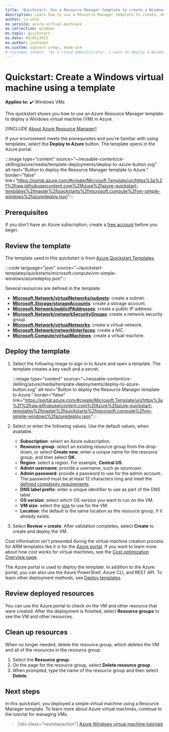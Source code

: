 ```yaml
---
title: 'Quickstart: Use a Resource Manager template to create a Windows VM'
description: Learn how to use a Resource Manager template to create, deploy and clean up a Windows virtual machine.
author: ju-shim
ms.service: azure-virtual-machines
ms.collection: windows
ms.topic: quickstart
ms.date: 04/03/2023
ms.author: jushiman
ms.custom: subject-armqs, mode-arm
# Customer intent: "As a cloud administrator, I want to deploy a Windows virtual machine using a Resource Manager template, so that I can streamline the VM setup process and ensure consistent resource configuration."
---
```


# Quickstart: Create a Windows virtual machine using a template

**Applies to:** :heavy_check_mark: Windows VMs

This quickstart shows you how to use an Azure Resource Manager template to deploy a Windows virtual machine (VM) in Azure.

[!INCLUDE [About Azure Resource Manager](~/reusable-content/ce-skilling/azure/includes/resource-manager-quickstart-introduction.md)]

If your environment meets the prerequisites and you're familiar with using templates, select the **Deploy to Azure** button. The template opens in the Azure portal.

:::image type="content" source="~/reusable-content/ce-skilling/azure/media/template-deployments/deploy-to-azure-button.svg" alt-text="Button to deploy the Resource Manager template to Azure." border="false" link="https://portal.azure.com/#create/Microsoft.Template/uri/https%3a%2f%2fraw.githubusercontent.com%2fAzure%2fazure-quickstart-templates%2fmaster%2fquickstarts%2fmicrosoft.compute%2fvm-simple-windows%2fazuredeploy.json":::

## Prerequisites

If you don't have an Azure subscription, create a [free account](https://azure.microsoft.com/free/?WT.mc_id=A261C142F) before you begin.

## Review the template

The template used in this quickstart is from [Azure Quickstart Templates](https://azure.microsoft.com/resources/templates/vm-simple-windows/).

:::code language="json" source="~/quickstart-templates/quickstarts/microsoft.compute/vm-simple-windows/azuredeploy.json":::

Several resources are defined in the template:

- [**Microsoft.Network/virtualNetworks/subnets**](/azure/templates/Microsoft.Network/virtualNetworks/subnets): create a subnet.
- [**Microsoft.Storage/storageAccounts**](/azure/templates/Microsoft.Storage/storageAccounts): create a storage account.
- [**Microsoft.Network/publicIPAddresses**](/azure/templates/Microsoft.Network/publicIPAddresses): create a public IP address.
- [**Microsoft.Network/networkSecurityGroups**](/azure/templates/Microsoft.Network/networkSecurityGroups): create a network security group.
- [**Microsoft.Network/virtualNetworks**](/azure/templates/Microsoft.Network/virtualNetworks): create a virtual network.
- [**Microsoft.Network/networkInterfaces**](/azure/templates/Microsoft.Network/networkInterfaces): create a NIC.
- [**Microsoft.Compute/virtualMachines**](/azure/templates/Microsoft.Compute/virtualMachines): create a virtual machine.

## Deploy the template

1. Select the following image to sign in to Azure and open a template. The template creates a key vault and a secret.

    :::image type="content" source="~/reusable-content/ce-skilling/azure/media/template-deployments/deploy-to-azure-button.svg" alt-text="Button to deploy the Resource Manager template to Azure." border="false" link="https://portal.azure.com/#create/Microsoft.Template/uri/https%3a%2f%2fraw.githubusercontent.com%2fAzure%2fazure-quickstart-templates%2fmaster%2fquickstarts%2fmicrosoft.compute%2fvm-simple-windows%2fazuredeploy.json":::

1. Select or enter the following values. Use the default values, when available.

    - **Subscription**: select an Azure subscription.
    - **Resource group**: select an existing resource group from the drop-down, or select **Create new**, enter a unique name for the resource group, and then select **OK**.
    - **Region**: select a region. For example, **Central US**.
    - **Admin username**: provide a username, such as *azureuser*.
    - **Admin password**: provide a password to use for the admin account. The password must be at least 12 characters long and meet the [defined complexity requirements](faq.yml#what-are-the-password-requirements-when-creating-a-vm-).
    - **DNS label prefix**: enter a unique identifier to use as part of the DNS label.
    - **OS version**: select which OS version you want to run on the VM.
    - **VM size**: select the [size](../sizes.md) to use for the VM.
    - **Location**: the default is the same location as the resource group, if it already exists.
1. Select **Review + create**. After validation completes, select **Create** to create and deploy the VM.

Cost information isn't presented during the virtual machine creation process for ARM templates like it is for the [Azure portal](quick-create-portal.md). If you want to learn more about how cost works for virtual machines, see the [Cost optimization Overview page](../cost-optimization-plan-to-manage-costs.md).

The Azure portal is used to deploy the template. In addition to the Azure portal, you can also use the Azure PowerShell, Azure CLI, and REST API. To learn other deployment methods, see [Deploy templates](/azure/azure-resource-manager/templates/deploy-powershell).

## Review deployed resources

You can use the Azure portal to check on the VM and other resource that were created. After the deployment is finished, select **Resource groups** to see the VM and other resources.

## Clean up resources

When no longer needed, delete the resource group, which deletes the VM and all of the resources in the resource group.

1. Select the **Resource group**.
1. On the page for the resource group, select **Delete resource group**.
1. When prompted, type the name of the resource group and then select **Delete**.

## Next steps

In this quickstart, you deployed a simple virtual machine using a Resource Manager template. To learn more about Azure virtual machines, continue to the tutorial for managing VMs.

> [!div class="nextstepaction"]
> [Azure Windows virtual machine tutorials](./tutorial-manage-vm.md)
